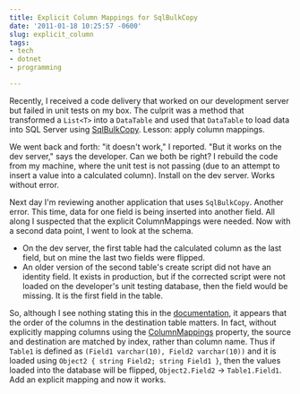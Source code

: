 ```yaml
---
title: Explicit Column Mappings for SqlBulkCopy
date: '2011-01-18 10:25:57 -0600'
slug: explicit_column
tags:
- tech
- dotnet
- programming

---
```


Recently, I received a code delivery that worked on our development server but
failed in unit tests on my box. The culprit was a method that transformed a
`List<T>` into a `DataTable` and used that `DataTable` to load data into
SQL Server using [SqlBulkCopy](https://msdn.microsoft.com/en-us/library/system.data.sqlclient.sqlbulkcopy.aspx).
Lesson: apply column mappings.

<!-- truncate -->

We went back and forth: "it doesn't work," I reported. "But it works on the dev
server," says the developer. Can we both be right? I rebuild the code from my
machine, where the unit test is not passing (due to an attempt to insert a value
into a calculated column). Install on the dev server. Works without error.

Next day I'm reviewing another application that uses `SqlBulkCopy`. Another
error. This time, data for one field is being inserted into another field. All
along I suspected that the explicit ColumnMappings were needed. Now with a
second data point, I went to look at the schema.

* On the dev server, the first table had the calculated column as the last field, but on mine the last two fields were flipped.
* An older version of the second table's create script did not have an identity field. It exists in production, but if the corrected script were not loaded on the developer's unit testing database, then the field would be missing. It is the first field in the table.

So, although I see nothing  stating this in the [documentation](https://msdn.microsoft.com/en-us/library/434atets.aspx),
it appears that the order of the columns in the destination table matters. In
fact, without explicitly mapping columns using the [ColumnMappings](https://msdn.microsoft.com/en-us/library/system.data.sqlclient.sqlbulkcopy.columnmappings.aspx)
property, the source and destination are matched by index, rather than column
name. Thus if `Table1` is defined as `(Field1 varchar(10), Field2 varchar(10))`
and it is loaded using `Object2 { string Field2; string Field1 }`, then the
values loaded into the database will be flipped, `Object2.Field2` &rarr;
`Table1.Field1`. Add an explicit mapping and now it works.
